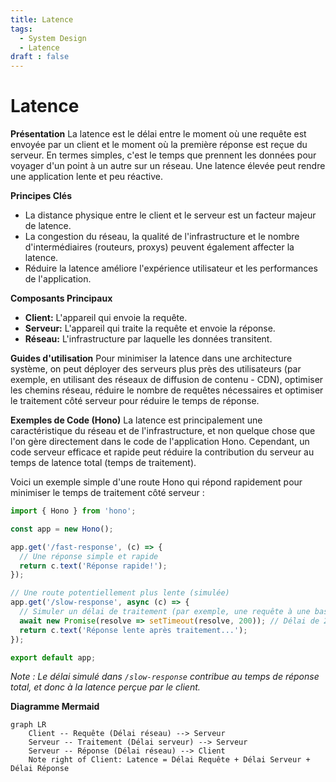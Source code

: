 ```yaml
---
title: Latence
tags:
  - System Design
  - Latence
draft : false
---
```


# Latence

**Présentation**
La latence est le délai entre le moment où une requête est envoyée par un client et le moment où la première réponse est reçue du serveur. En termes simples, c'est le temps que prennent les données pour voyager d'un point à un autre sur un réseau. Une latence élevée peut rendre une application lente et peu réactive.

**Principes Clés**
- La distance physique entre le client et le serveur est un facteur majeur de latence.
- La congestion du réseau, la qualité de l'infrastructure et le nombre d'intermédiaires (routeurs, proxys) peuvent également affecter la latence.
- Réduire la latence améliore l'expérience utilisateur et les performances de l'application.

**Composants Principaux**
- **Client:** L'appareil qui envoie la requête.
- **Serveur:** L'appareil qui traite la requête et envoie la réponse.
- **Réseau:** L'infrastructure par laquelle les données transitent.

**Guides d'utilisation**
Pour minimiser la latence dans une architecture système, on peut déployer des serveurs plus près des utilisateurs (par exemple, en utilisant des réseaux de diffusion de contenu - CDN), optimiser les chemins réseau, réduire le nombre de requêtes nécessaires et optimiser le traitement côté serveur pour réduire le temps de réponse.

**Exemples de Code (Hono)**
La latence est principalement une caractéristique du réseau et de l'infrastructure, et non quelque chose que l'on gère directement dans le code de l'application Hono. Cependant, un code serveur efficace et rapide peut réduire la contribution du serveur au temps de latence total (temps de traitement).

Voici un exemple simple d'une route Hono qui répond rapidement pour minimiser le temps de traitement côté serveur :

```typescript
import { Hono } from 'hono';

const app = new Hono();

app.get('/fast-response', (c) => {
  // Une réponse simple et rapide
  return c.text('Réponse rapide!');
});

// Une route potentiellement plus lente (simulée)
app.get('/slow-response', async (c) => {
  // Simuler un délai de traitement (par exemple, une requête à une base de données lente)
  await new Promise(resolve => setTimeout(resolve, 200)); // Délai de 200ms
  return c.text('Réponse lente après traitement...');
});

export default app;
```
*Note : Le délai simulé dans `/slow-response` contribue au temps de réponse total, et donc à la latence perçue par le client.*

**Diagramme Mermaid**
```mermaid
graph LR
    Client -- Requête (Délai réseau) --> Serveur
    Serveur -- Traitement (Délai serveur) --> Serveur
    Serveur -- Réponse (Délai réseau) --> Client
    Note right of Client: Latence = Délai Requête + Délai Serveur + Délai Réponse